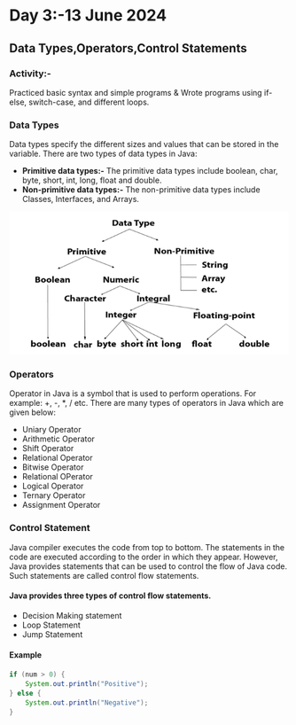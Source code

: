 # Day 3:-13 June 2024
## Data Types,Operators,Control Statements
### Activity:-
Practiced basic syntax and simple programs & Wrote programs using if-else, switch-case, and different loops.
###  Data Types

Data types specify the different sizes and values that can be stored in the variable. There are two types of data types in Java: 
<ul>
    <li><b>Primitive data types:-</b> The primitive data types include boolean, char, byte, short, int, long, float and double. </li>
    <li><b>Non-primitive data types:-</b> The non-primitive data types include Classes, Interfaces, and Arrays.</li>
</ul>

![image](images/DataType.png)

### Operators 
Operator in Java is a symbol that is used to perform operations. For example: +, -, *, / etc. There are many types of operators in Java which are given below:
<ul>
    <li>Uniary Operator</li>
    <li>Arithmetic Operator</li>
    <li>Shift Operator</li>
    <li>Relational Operator</li>
    <li>Bitwise Operator</li>
    <li>Relational OPerator</li>
    <li>Logical Operator</li>
    <li>Ternary Operator</li>
    <li>Assignment Operator</li>
</ul>

### Control Statement

Java compiler executes the code from top to bottom. The statements in the code are executed according to the order in which they appear. However, Java provides statements that can be used to control the flow of Java code. Such statements are called control flow statements.
#### Java provides three types of control flow statements.
<ul>
    <li>Decision Making statement</li>
    <li>Loop Statement</li>
    <li>Jump Statement</li>
</ul>

#### Example
```java
if (num > 0) { 
    System.out.println("Positive"); 
} else { 
    System.out.println("Negative"); 
}
```
